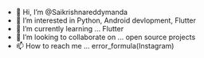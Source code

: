 - 👋 Hi, I’m @Saikrishnareddymanda
- 👀 I’m interested in Python, Android devlopment, Flutter
- 🌱 I’m currently learning ... Flutter
- 💞️ I’m looking to collaborate on ... open source projects
- 📫 How to reach me ... error_formula(Instagram)

<!---
Saikrishnareddymanda/Saikrishnareddymanda is a ✨ special ✨ repository because its `README.md` (this file) appears on your GitHub profile.
You can click the Preview link to take a look at your changes.
--->
